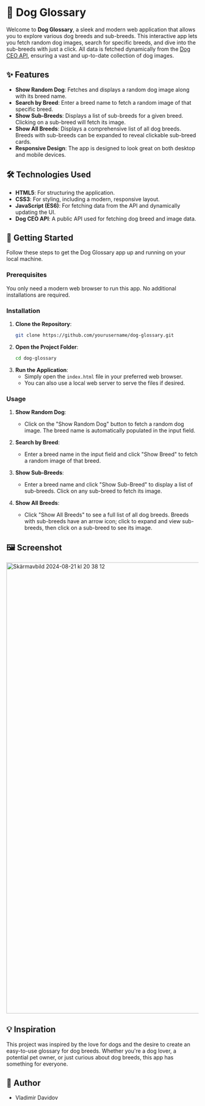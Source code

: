 # 🐾 Dog Glossary

Welcome to **Dog Glossary**, a sleek and modern web application that allows you to explore various dog breeds and sub-breeds. This interactive app lets you fetch random dog images, search for specific breeds, and dive into the sub-breeds with just a click. All data is fetched dynamically from the [Dog CEO API](https://dog.ceo/dog-api/), ensuring a vast and up-to-date collection of dog images.

## ✨ Features

- **Show Random Dog**: Fetches and displays a random dog image along with its breed name.
- **Search by Breed**: Enter a breed name to fetch a random image of that specific breed.
- **Show Sub-Breeds**: Displays a list of sub-breeds for a given breed. Clicking on a sub-breed will fetch its image.
- **Show All Breeds**: Displays a comprehensive list of all dog breeds. Breeds with sub-breeds can be expanded to reveal clickable sub-breed cards.
- **Responsive Design**: The app is designed to look great on both desktop and mobile devices.

## 🛠️ Technologies Used

- **HTML5**: For structuring the application.
- **CSS3**: For styling, including a modern, responsive layout.
- **JavaScript (ES6)**: For fetching data from the API and dynamically updating the UI.
- **Dog CEO API**: A public API used for fetching dog breed and image data.

## 🚀 Getting Started

Follow these steps to get the Dog Glossary app up and running on your local machine.

### Prerequisites

You only need a modern web browser to run this app. No additional installations are required.

### Installation

1. **Clone the Repository**:
   ```bash
   git clone https://github.com/yourusername/dog-glossary.git
   ```
2. **Open the Project Folder**:
   ```bash
   cd dog-glossary
   ```
3. **Run the Application**:
   - Simply open the `index.html` file in your preferred web browser.
   - You can also use a local web server to serve the files if desired.

### Usage

1. **Show Random Dog**:
   - Click on the "Show Random Dog" button to fetch a random dog image. The breed name is automatically populated in the input field.

2. **Search by Breed**:
   - Enter a breed name in the input field and click "Show Breed" to fetch a random image of that breed.

3. **Show Sub-Breeds**:
   - Enter a breed name and click "Show Sub-Breed" to display a list of sub-breeds. Click on any sub-breed to fetch its image.

4. **Show All Breeds**:
   - Click "Show All Breeds" to see a full list of all dog breeds. Breeds with sub-breeds have an arrow icon; click to expand and view sub-breeds, then click on a sub-breed to see its image.

## 🖼️ Screenshot
<img width="1178" alt="Skärmavbild 2024-08-21 kl  20 38 12" src="https://github.com/user-attachments/assets/1d9641d0-fa54-4fe1-9475-709cbc8c159a">


## 💡 Inspiration

This project was inspired by the love for dogs and the desire to create an easy-to-use glossary for dog breeds. Whether you're a dog lover, a potential pet owner, or just curious about dog breeds, this app has something for everyone.

## 📝 Author
- Vladimir Davidov

